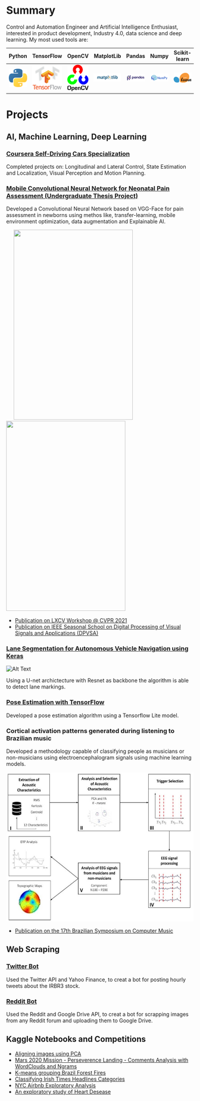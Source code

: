# Summary 

Control and Automation Engineer and Artificial Intelligence Enthusiast, interested in product development, Industry 4.0, data science and deep learning.
My most used tools are:

Python |  TensorFlow |  OpenCV |  MatplotLib |  Pandas |  Numpy |  Scikit-learn
:---:|:---:|:---:|:---:|:---:|:---:|:---:
<img src="images/logo_python.png" width="100"/>  |  <img src="images/logo_tf.png" width="100" /> | <img src="images/logo_opencv.png" width="100" /> |  <img src="images/logo_matplot.png" width="100" />| <img src="images/logo_pandas.png" width="100" /> |   <img src="images/logo_numpy.png" width="100" /> |   <img src="images/logo_sklearn.png" width="100"/> 

# Projects

## AI, Machine Learning, Deep Learning

### [Coursera Self-Driving Cars Specialization](https://coursera.org/verify/specialization/8E8CXCBFQK5U)
Completed projects on: Longitudinal and Lateral Control, State Estimation and Localization, Visual Perception and Motion Planning.

### [Mobile Convolutional Neural Network for Neonatal Pain Assessment (Undergraduate Thesis Project)](https://youtu.be/PvChq7tH0Ac)
Developed a Convolutional Neural Network based on VGG-Face for pain assessment in newborns using methos like, transfer-learning, mobile environment optimization, data augmentation and Explainable AI.

<img src="images/TCC_1.gif" width="320" height="510" hspace=20/> <img src="images/TCC_2.gif" width="320" height="510" />

- [Publication on LXCV Workshop @ CVPR 2021](https://research.latinxinai.org/workshops/cvpr/cvpr-2021.html)
- [Publication on IEEE Seasonal School on Digital Processing of Visual Signals and Applications (DPVSA)](https://wp.ufpel.edu.br/dpvsa/)

### [Lane Segmentation for Autonomous Vehicle Navigation using Keras](https://github.com/darkrubiks/Lane_Segmentation)
![Alt Text](images/lanbe_seg_gif.gif)

Using a U-net archictecture with Resnet as backbone the algorithm is able to detect lane markings.

### [Pose Estimation with TensorFlow](https://github.com/darkrubiks/tf-PoseNet)
Developed a pose estimation algorithm using a Tensorflow Lite model.

### Cortical activation patterns generated during listening to Brazilian music
Developed a methodology capable of classifying people as musicians or non-musicians using electroencephalogram signals using machine learning models.

<img src="images/IC.jpg" width="600" height="400" />

- [Publication on the 17th Brazilian Symposium on Computer Music](https://doi.org/10.5753/sbcm.2019.10444)

## Web Scraping

### [Twitter Bot](https://github.com/darkrubiks/IRBR3_Twitter_bot)
Used the Twitter API and Yahoo Finance, to creat a bot for posting hourly tweets about the IRBR3 stock.

### [Reddit Bot](https://github.com/darkrubiks/Reddit_Image_Scraper)
Used the Reddit and Google Drive API, to creat a bot for scrapping images from any Reddit forum and uploading them to Google Drive.

## Kaggle Notebooks and Competitions

- [Aligning images using PCA](https://www.kaggle.com/darkrubiks/aligning-images-using-pca)
- [Mars 2020 Mission - Perseverence Landing - Comments Analysis with WordClouds and Ngrams](https://www.kaggle.com/darkrubiks/comments-analysis-with-wordclouds-and-ngrams)
- [K-means grouping Brazil Forest Fires](https://www.kaggle.com/darkrubiks/k-means-grouping-forest-fires)
- [Classifying Irish Times Headlines Categories](https://www.kaggle.com/darkrubiks/classifying-irish-times-headlines-categories)
- [NYC Airbnb Exploratory Analysis](https://www.kaggle.com/darkrubiks/nyc-airbnb-exploratory-analysis)
- [An exploratory study of Heart Desease](https://www.kaggle.com/darkrubiks/heart-disease-uci-kernel)






